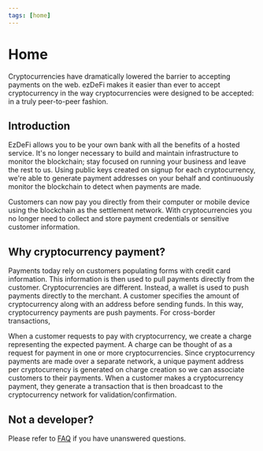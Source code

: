 ```yaml
---
tags: [home]
---
```

# Home
Cryptocurrencies have dramatically lowered the barrier to accepting payments on the web. ezDeFi makes it easier than ever to accept cryptocurrency in the way cryptocurrencies were designed to be accepted: in a truly peer-to-peer fashion.

## Introduction
EzDeFi allows you to be your own bank with all the benefits of a hosted service. It's no longer necessary to build and maintain infrastructure to monitor the blockchain; stay focused on running your business and leave the rest to us. Using public keys created on signup for each cryptocurrency, we're able to generate payment addresses on your behalf and continuously monitor the blockchain to detect when payments are made.

Customers can now pay you directly from their computer or mobile device using the blockchain as the settlement network. With cryptocurrencies you no longer need to collect and store payment credentials or sensitive customer information.

## Why cryptocurrency payment?
Payments today rely on customers populating forms with credit card information. This information is then used to pull payments directly from the customer. Cryptocurrencies are different. Instead, a wallet is used to push payments directly to the merchant. A customer specifies the amount of cryptocurrency along with an address before sending funds. In this way, cryptocurrency payments are push payments. For cross-border transactions, 

When a customer requests to pay with cryptocurrency, we create a charge representing the expected payment. A charge can be thought of as a request for payment in one or more cryptocurrencies. Since cryptocurrency payments are made over a separate network, a unique payment address per cryptocurrency is generated on charge creation so we can associate customers to their payments. When a customer makes a cryptocurrency payment, they generate a transaction that is then broadcast to the cryptocurrency network for validation/confirmation.

## Not a developer?
Please refer to [FAQ](https://docs.ezdefi.com/p/docs/gh/ezdefi-docs/docs/docs/4.faq.md) if you have unanswered questions.